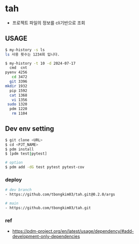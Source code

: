 # tah
- 프로젝트 파일의 정보를 cli기반으로 조회

## USAGE

```bash
$ my-history -s ls
ls 사용 횟수는 1234회 입니다.

$ my-history -t 10 -d 2024-07-17
  cmd  cnt
pyenv 4256
   cd 3472
  git 3396
mkdir 1932
  pip 1592
  cat 1368
   vi 1356
 sudo 1320
  pdm 1220
   rm 1104
```

## Dev env setting
```bash
$ git clone <URL>
$ cd <PJT_NAME>
$ pdm install
$ [pdm test|pytest]

# option
$ pdm add -dG test pytest pytest-cov
```

### deploy
```bash
# dev branch 
- https://github.com/tbongkim03/tah.git@0.2.0/args

# main
- https://github.com/tbongkim03/tah.git
```

### ref
- https://pdm-project.org/en/latest/usage/dependency/#add-development-only-dependencies
